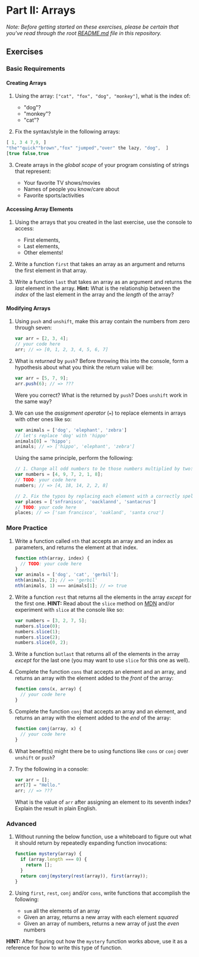 # Part II: Arrays

*Note: Before getting started on these exercises, please be certain that you've read through the root [README.md](../README.md) file in this repository.*

## Exercises

### Basic Requirements

#### Creating Arrays

1. Using the array: `["cat", "fox", "dog", "monkey"]`, what is the index of:

   + "dog"?
   + "monkey"?
   + "cat"?


2. Fix the syntax/style in the following arrays:

  ```js
  [ 1, 3 4 7,9, ]
  "the""quick""brown","fox" "jumped","over" the lazy, "dog",  ]
  [true false,true
  ```

3. Create arrays in the *global scope* of your program consisting of strings that represent:

   + Your favorite TV shows/movies
   + Names of people you know/care about
   + Favorite sports/activities

#### Accessing Array Elements

1. Using the arrays that you created in the last exercise, use the console to access:

    + First elements,
    + Last elements,
    + Other elements!

2. Write a function `first` that takes an array as an argument and returns the
   first element in that array.

3. Write a function `last` that takes an array as an argument and returns the
   *last* element in the array. **Hint:** What is the relationship between the
   *index* of the last element in the array and the *length* of the array?

#### Modifying Arrays

1. Using `push` and `unshift`, make this array contain the
   numbers from zero through seven:

   ```js
   var arr = [2, 3, 4];
   // your code here
   arr; // => [0, 1, 2, 3, 4, 5, 6, 7]
   ```

2. What is *returned* by `push`? Before throwing this into the console, form a
   hypothesis about what you think the return value will be:

   ```js
   var arr = [5, 7, 9];
   arr.push(6); // => ???
   ```

   Were you correct? What is the returned by `push`? Does `unshift` work in the
   same way?

3. We can use the *assignment operator* (`=`) to replace elements in arrays with
   other ones like so:

   ```js
   var animals = ['dog', 'elephant', 'zebra']
   // let's replace 'dog' with 'hippo'
   animals[0] = 'hippo';
   animals; // => ['hippo', 'elephant', 'zebra']
   ```

   Using the same principle, perform the following:

   ```js
   // 1. Change all odd numbers to be those numbers multiplied by two:
   var numbers = [4, 9, 7, 2, 1, 8];
   // TODO: your code here
   numbers; // => [4, 18, 14, 2, 2, 8]

   // 2. Fix the typos by replacing each element with a correctly spelled version
   var places = ['snfranisco', 'oacklannd', 'santacrus']
   // TODO: your code here
   places; // => ['san francisco', 'oakland', 'santa cruz']
   ```

### More Practice

1. Write a function called `nth` that accepts an array and an index as
   parameters, and returns the element at that index.

   ```js
   function nth(array, index) {
     // TODO: your code here
   }
   var animals = ['dog', 'cat', 'gerbil'];
   nth(animals, 2); // => 'gerbil'
   nth(animals, 1) === animals[1]; // => true
   ```

2. Write a function `rest` that returns all the elements in the array *except*
   for the first one. **HINT:** Read about the `slice` method on
   [MDN](https://developer.mozilla.org/en-US/docs/Web/JavaScript/Reference/Global_Objects/Array/slice)
   and/or experiment with `slice` at the console like so:

   ```js
   var numbers = [3, 2, 7, 5];
   numbers.slice(0);
   numbers.slice(1);
   numbers.slice(2);
   numbers.slice(0, 2);
   ```

3. Write a function `butlast` that returns all of the elements in the array
   *except* for the last one (you may want to use `slice` for this one as well).

4. Complete the function `cons` that accepts an element and an array, and
   returns an array with the element added to the *front* of the array:

   ```js
   function cons(x, array) {
     // your code here
   }
   ```

5. Complete the function `conj` that accepts an array and an element, and
   returns an array with the element added to the *end* of the array:

   ```js
   function conj(array, x) {
     // your code here
   }
   ```

6. What benefit(s) might there be to using functions like `cons` or `conj` over
   `unshift` or `push`?

7. Try the following in a console:

   ```js
   var arr = [];
   arr[7] = "Hello."
   arr; // => ???
   ```

   What is the value of `arr` after assigning an element to its seventh index?
   Explain the result in plain English.

### Advanced

1. Without running the below function, use a whiteboard to figure out what it
   should return by repeatedly expanding function invocations:

   ```js
   function mystery(array) {
     if (array.length === 0) {
       return [];
     }
     return conj(mystery(rest(array)), first(array));
   }
   ```

2. Using `first`, `rest`, `conj` and/or `cons`, write functions that accomplish
   the following:

   + `sum` all the elements of an array
   + Given an array, returns a new array with each element *squared*
   + Given an array of numbers, returns a new array of just the *even* numbers

  **HINT:** After figuring out how the `mystery` function works above, use it
   as a reference for how to write this type of function.
